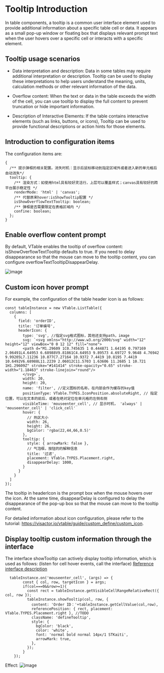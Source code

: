 # Tooltip Introduction

In table components, a tooltip is a common user interface element used to provide additional information about a specific table cell or data. It appears as a small pop-up window or floating box that displays relevant prompt text when the user hovers over a specific cell or interacts with a specific element.

## Tooltip usage scenarios

- Data interpretation and description: Data in some tables may require additional interpretation or description. Tooltip can be used to display these interpretations to help users understand the meaning, units, calculation methods or other relevant information of the data.

- Overflow content: When the text or data in the table exceeds the width of the cell, you can use tooltip to display the full content to prevent truncation or hide important information.

- Description of Interactive Elements: If the table contains interactive elements (such as links, buttons, or icons), Tooltip can be used to provide functional descriptions or action hints for those elements.

## Introduction to configuration items

The configuration items are:

    {
      /** 提示弹框的相关配置。消失时机：显示后鼠标移动到指定区域外或者进入新的单元格后自动消失*/
      tooltip: {
        /** 渲染方式：如使用html具有较好灵活行，上层可以覆盖样式；canvas具有较好的跨平台展示稳定性 */
        renderMode: 'html' | 'canvas';
        /** 代替原来hover:isShowTooltip配置 */
        isShowOverflowTextTooltip: boolean;
        /** 弹框是否需要限定在表格区域内 */
        confine: boolean;
      };
    }

## Enable overflow content prompt

By default, VTable enables the tooltip of overflow content: isShowOverflowTextTooltip defaults to true. If you need to delay disappearance so that the mouse can move to the tooltip content, you can configure overflowTextTooltipDisappearDelay.

![image](https://lf9-dp-fe-cms-tos.byteorg.com/obj/bit-cloud/c0de7ff0a101bd4cb25c8170e.gif)

## Custom icon hover prompt

For example, the configuration of the table header icon is as follows:

```
const tableInstance = new VTable.ListTable({
  columns: [
    {
      field: 'orderID',
      title: '订单编号',
      headerIcon: {
        type: 'svg', //指定svg格式图标，其他还支持path，image
        svg: `<svg xmlns="http://www.w3.org/2000/svg" width="12" height="12" viewBox="0 0 12 12" fill="none">
        <path d="M1.29609 1C0.745635 1 0.444871 1.64195 0.797169 2.06491L4.64953 6.68988V9.81861C4.64953 9.89573 4.69727 9.9648 4.76942 9.99205L7.11236 10.877C7.27164 10.9372 7.4419 10.8195 7.4419 10.6492V6.68988L11.2239 2.06012C11.5703 1.63606 11.2685 1 10.721 1H1.29609Z" stroke="#141414" stroke-opacity="0.65" stroke-width="1.18463" stroke-linejoin="round"/>
        </svg>`,
        width: 20,
        height: 20,
        name: 'filter', //定义图标的名称，在内部会作为缓存的key值
        positionType: VTable.TYPES.IconPosition.absoluteRight, // 指定位置，可以在文本的前后，或者在绝对定位在单元格的左侧右侧
        visibleTime: 'mouseenter_cell', // 显示时机， 'always' | 'mouseenter_cell' | 'click_cell'
        hover: {
          // 热区大小
          width: 26,
          height: 26,
          bgColor: 'rgba(22,44,66,0.5)'
        },
        tooltip: {
          style: { arrowMark: false },
          // 气泡框，按钮的的解释信息
          title: '过滤',
          placement: VTable.TYPES.Placement.right,
          disappearDelay: 1000,
        }
      }
    }
  ]
});
```

The tooltip in headerIcon is the prompt box when the mouse hovers over the icon. At the same time, disappearDelay is configured to delay the disappearance of the pop-up box so that the mouse can move to the tooltip content.

For detailed information about icon configuration, please refer to the tutorial: https://visactor.io/vtable/guide/custom_define/custom_icon.

## Display tooltip custom information through the interface

The interface showTooltip can actively display tooltip information, which is used as follows: (listen for cell hover events, call the interface)
[Reference interface description](https://visactor.io/vtable/option/Methods#showTooltip)

      tableInstance.on('mouseenter_cell', (args) => {
            const { col, row, targetIcon } = args;
            if(col===0&&row>=1){
              const rect = tableInstance.getVisibleCellRangeRelativeRect({ col, row });
              tableInstance.showTooltip(col, row, {
                content: 'Order ID：'+tableInstance.getCellValue(col,row),
                referencePosition: { rect, placement: VTable.TYPES.Placement.right }, //TODO
                className: 'defineTooltip',
                style: {
                  bgColor: 'black',
                  color: 'white',
                  font: 'normal bold normal 14px/1 STKaiti',
                  arrowMark: true,
                },
              });
            }
        });

Effect:
![image](https://lf9-dp-fe-cms-tos.byteorg.com/obj/bit-cloud/ffc3a9b5518762d274121ff05.gif)
